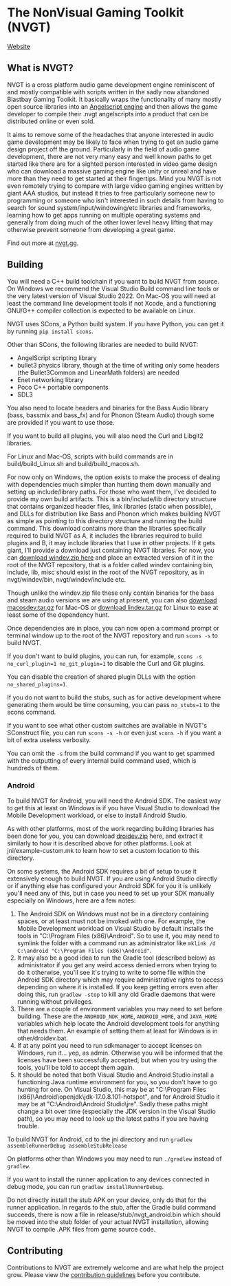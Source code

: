 # The NonVisual Gaming Toolkit (NVGT)
[Website](https://nvgt.gg)

## What is NVGT?
NVGT is a cross platform audio game development engine reminiscent of and mostly compatible with scripts written in the sadly now abandoned Blastbay Gaming Toolkit. It basically wraps the functionality of many mostly open source libraries into an [Angelscript engine](https://www.angelcode.com/angelscript/) and then allows the game developer to compile their .nvgt angelscripts into a product that can be distributed online or even sold.

It aims to remove some of the headaches that anyone interested in audio game development may be likely to face when trying to get an audio game design project off the ground. Particularly in the field of audio game development, there are not very many easy and well known paths to get started like there are for a sighted person interested in video game design who can download a massive gaming engine like unity or unreal and have more than they need to get started at their fingertips. Mind you NVGT is not even remotely trying to compare with large video gaming engines written by giant AAA studios, but instead it tries to free particularly someone new to programming or someone who isn't interested in such details from having to search for sound system/input/windowing/etc libraries and frameworks, learning how to get apps running on multiple operating systems and generally from doing much of the other lower level heavy lifting that may otherwise prevent someone from developing a great game.

Find out more at [nvgt.gg](https://nvgt.gg).

## Building
You will need a C++ build toolchain if you want to build NVGT from source. On Windows we recommend the Visual Studio Build command line tools or the very latest version of Visual Studio 2022. On Mac-OS you will need at least the command line development tools if not Xcode, and a functioning GNU/G++ compiler collection is expected to be available on Linux.

NVGT uses SCons, a Python build system. If you have Python, you can get it by running `pip install scons`.

Other than SCons, the following libraries are needed to build NVGT:
* AngelScript scripting library
* bullet3 physics library, though at the time of writing only some headers (the Bullet3Common and LinearMath folders) are needed
* Enet networking library
* Poco C++ portable components
* SDL3

You also need to locate headers and binaries for the Bass Audio library (bass, bassmix and bass_fx) and for Phonon (Steam Audio) though some are provided if you want to use those.

If you want to build all plugins, you will also need the Curl and Libgit2 libraries.

For Linux and Mac-OS, scripts with build commands are in build/build_Linux.sh and build/build_macos.sh.

For now only on Windows, the option exists to make the process of dealing with dependencies much simpler than hunting them down manually and setting up include/library paths. For those who want them, I've decided to provide my own build artifacts. This is a bin/include/lib directory structure that contains organized header files, link libraries (static when possible), and DLLs for distribution like Bass and Phonon which makes building NVGT as simple as pointing to this directory structure and running the build command. This download contains more than the libraries specifically required to build NVGT as A, it includes the libraries required to build plugins and B, it may include libraries that I use in other projects. If it gets giant, I'll provide a download just containing NVGT libraries. For now, you can 
[download windev.zip here](https://nvgt.gg/windev.zip) and place an extracted version of it in the root of the NVGT repository, that is a folder called windev containing bin, include, lib, misc should exist in the root of the NVGT repository, as in nvgt/windev/bin, nvgt/windev/include etc.

Though unlike the windev.zip file these only contain binaries for the bass and steam audio versions we are using at present, you can also [download macosdev.tar.gz](https://nvgt.gg/macosdev.tar.gz) for Mac-OS or [download lindev.tar.gz](https://nvgt.gg/lindev.tar.gz) for Linux to ease at least some of the dependency hunt.

Once dependencies are in place, you can now open a command prompt or terminal window up to the root of the NVGT repository and run `scons -s` to build NVGT.

If you don't want to build plugins, you can run, for example, `scons -s no_curl_plugin=1 no_git_plugin=1` to disable the Curl and Git plugins.

You can disable the creation of shared plugin DLLs with the option `no_shared_plugins=1`.

If you do not want to build the stubs, such as for active development where generating them would be time consuming, you can pass `no_stubs=1` to the scons command.

If you want to see what other custom switches are available in NVGT's SConstruct file, you can run `scons -s -h` or even just `scons -h` if you want a bit of extra useless verbosity.

You can omit the `-s` from the build command if you want to get spammed with the outputting of every internal build command used, which is hundreds of them.

### Android
To build NVGT for Android, you will need the Android SDK. The easiest way to get this at least on Windows is if you have Visual Studio to download the Mobile Development workload, or else to install Android Studio.

As with other platforms, most of the work regarding building libraries has been done for you, you can download [droidev.zip](https://nvgt.gg/droidev.zip) here, and extract it similarly to how it is described above for other platforms. Look at jni/example-custom.mk to learn how to set a custom location to this directory.

On some systems, the Android SDK requires a bit of setup to use it extensively enough to build NVGT. If you are using Android Studio directly or if anything else has configured your Android SDK for you it is unlikely you'll need any of this, but in case you need to set up your SDK manually especially on Windows, here are a few notes:
1. The Android SDK on Windows must not be in a directory containing spaces, or at least must not be invoked with one. For example, the Mobile Development workload on Visual Studio by default installs the tools in "C:\Program Files (x86)\Android". So to use it, you may need to symlink the folder with a command run as administrator like `mklink /d C:\android "C:\Program Files (x86)\Android"`.
2. It may also be a good idea to run the Gradle tool (described below) as administrator if you get any weird access denied errors when trying to do it otherwise, you'll see it's trying to write to some file within the Android SDK directory which may require administrative rights to access depending on where it is installed. If you keep getting errors even after doing this, run `gradlew -stop` to kill any old Gradle daemons that were running without privileges.
3. There are a couple of environment variables you may need to set before building. These are the `ANDROID_NDK_HOME`, `ANDROID_HOME`, and `JAVA_HOME` variables which help locate the Android development tools for anything that needs them. An example of setting them at least for Windows is in other/droidev.bat.
4. If at any point you need to run sdkmanager to accept licenses on Windows, run it... yep, as admin. Otherwise you will be informed that the licenses have been successfully accepted, but when you try using the tools, you'll be told to accept them again.
5. It should be noted that both Visual Studio and Android Studio install a functioning Java runtime environment for you, so you don't have to go hunting for one. On Visual Studio, this may be at "C:\Program Files (x86)\Android\openjdk\jdk-17.0.8.101-hotspot", and for Android Studio it may be at "C:\Android\Android Studio\jre". Sadly these paths might change a bit over time (especially the JDK version in the Visual Studio path), so you may need to look up the latest paths if you are having trouble.

To build NVGT for Android, cd to the jni directory and run `gradlew assembleRunnerDebug assembleStubRelease`

On platforms other than Windows you may need to run `./gradlew` instead of `gradlew`.

If you want to install the runner application to any devices connected in debug mode, you can run `gradlew installRunnerDebug`.

Do not directly install the stub APK on your device, only do that for the runner application. In regards to the stub, after the Gradle build command succeeds, there is now a file in release/stub/nvgt_android.bin which should be moved into the stub folder of your actual NVGT installation, allowing NVGT to compile .APK files from game source code.

## Contributing
Contributions to NVGT are extremely welcome and are what help the project grow. Please view the [contribution guidelines](.github/CONTRIBUTING.md) before you contribute.